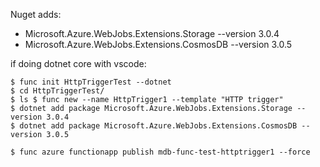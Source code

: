 Nuget adds:
* Microsoft.Azure.WebJobs.Extensions.Storage --version 3.0.4 
* Microsoft.Azure.WebJobs.Extensions.CosmosDB --version 3.0.5

if doing dotnet core with vscode:
```
$ func init HttpTriggerTest --dotnet 
$ cd HttpTriggerTest/ 
$ ls $ func new --name HttpTrigger1 --template "HTTP trigger" 
$ dotnet add package Microsoft.Azure.WebJobs.Extensions.Storage --version 3.0.4 
$ dotnet add package Microsoft.Azure.WebJobs.Extensions.CosmosDB --version 3.0.5 

$ func azure functionapp publish mdb-func-test-httptrigger1 --force 
```
